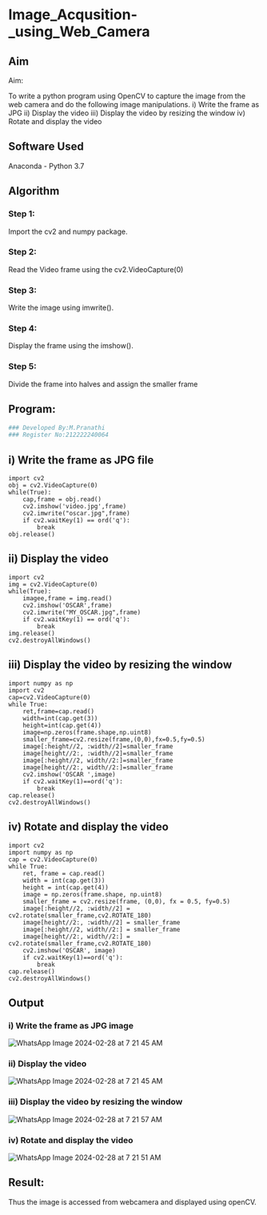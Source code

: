 # Image_Acqusition-_using_Web_Camera
## Aim
 
Aim:
 
To write a python program using OpenCV to capture the image from the web camera and do the following image manipulations.
i) Write the frame as JPG 
ii) Display the video 
iii) Display the video by resizing the window
iv) Rotate and display the video

## Software Used
Anaconda - Python 3.7
## Algorithm
### Step 1:
Import the cv2 and numpy package.
### Step 2:
Read the Video frame using the cv2.VideoCapture(0)
### Step 3:
Write the image using imwrite().
### Step 4:
Display the frame using the imshow().
### Step 5:
Divide the frame into halves and assign the smaller frame
## Program:
``` Python
### Developed By:M.Pranathi
### Register No:212222240064
```
## i) Write the frame as JPG file
```
import cv2
obj = cv2.VideoCapture(0)
while(True):
    cap,frame = obj.read()
    cv2.imshow('video.jpg',frame)
    cv2.imwrite("oscar.jpg",frame)
    if cv2.waitKey(1) == ord('q'):
        break
obj.release()
```
## ii) Display the video
```
import cv2
img = cv2.VideoCapture(0)
while(True):
    imagee,frame = img.read()
    cv2.imshow('OSCAR',frame)
    cv2.imwrite("MY_OSCAR.jpg",frame)
    if cv2.waitKey(1) == ord('q'):
        break
img.release()
cv2.destroyAllWindows()
```
## iii) Display the video by resizing the window
```
import numpy as np
import cv2
cap=cv2.VideoCapture(0)
while True:
    ret,frame=cap.read()
    width=int(cap.get(3))
    height=int(cap.get(4))
    image=np.zeros(frame.shape,np.uint8)
    smaller_frame=cv2.resize(frame,(0,0),fx=0.5,fy=0.5)
    image[:height//2, :width//2]=smaller_frame
    image[height//2:, :width//2]=smaller_frame
    image[:height//2, width//2:]=smaller_frame
    image[height//2:, width//2:]=smaller_frame
    cv2.imshow('OSCAR ',image)
    if cv2.waitKey(1)==ord('q'):
        break
cap.release()
cv2.destroyAllWindows()
```
## iv) Rotate and display the video
```
import cv2
import numpy as np
cap = cv2.VideoCapture(0)
while True:
    ret, frame = cap.read() 
    width = int(cap.get(3))
    height = int(cap.get(4))
    image = np.zeros(frame.shape, np.uint8) 
    smaller_frame = cv2.resize(frame, (0,0), fx = 0.5, fy=0.5)
    image[:height//2, :width//2] = cv2.rotate(smaller_frame,cv2.ROTATE_180)
    image[height//2:, :width//2] = smaller_frame 
    image[:height//2, width//2:] = smaller_frame
    image[height//2:, width//2:] = cv2.rotate(smaller_frame,cv2.ROTATE_180)
    cv2.imshow('OSCAR', image)
    if cv2.waitKey(1)==ord('q'):
        break
cap.release()
cv2.destroyAllWindows()
```
## Output

### i) Write the frame as JPG image

![WhatsApp Image 2024-02-28 at 7 21 45 AM](https://github.com/Anusharonselva/Image_Acqusition-_using_Web_Camera/assets/119405600/058d9ca6-dd6b-4c83-9a47-713665e1184f)

### ii) Display the video
![WhatsApp Image 2024-02-28 at 7 21 45 AM](https://github.com/Anusharonselva/Image_Acqusition-_using_Web_Camera/assets/119405600/b6ddd27e-b787-4b75-9390-c2a1f0e5f6d1)

### iii) Display the video by resizing the window


![WhatsApp Image 2024-02-28 at 7 21 57 AM](https://github.com/Anusharonselva/Image_Acqusition-_using_Web_Camera/assets/119405600/e2da73c5-4f22-4e87-888f-afa974ac768d)


### iv) Rotate and display the video
![WhatsApp Image 2024-02-28 at 7 21 51 AM](https://github.com/Anusharonselva/Image_Acqusition-_using_Web_Camera/assets/119405600/f174616a-036b-443c-8431-e6807c741212)





## Result:
Thus the image is accessed from webcamera and displayed using openCV.
